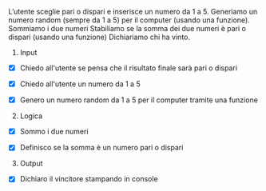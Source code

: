 L’utente sceglie pari o dispari e inserisce un numero da 1 a 5.
Generiamo un numero random (sempre da 1 a 5) per il computer (usando una funzione).
Sommiamo i due numeri
Stabiliamo se la somma dei due numeri è pari o dispari (usando una funzione)
Dichiariamo chi ha vinto.

1. Input 

- [x] Chiedo all'utente se pensa che il risultato finale sarà pari o dispari

- [x] Chiedo all'utente un numero da 1 a 5 

- [x] Genero un numero random da 1 a 5 per il computer tramite una funzione

2. Logica 

- [x] Sommo i due numeri

- [x] Definisco se la somma è un numero pari o dispari

3. Output

- [x] Dichiaro il vincitore stampando in console